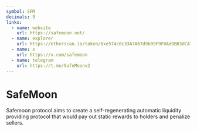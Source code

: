 ```yaml
---
symbol: SFM
decimals: 9
links:
  - name: website
    url: https://safemoon.net/
  - name: explorer
    url: https://etherscan.io/token/0xe574c0c33A7A67d9b09F9F0AdDBB3dCA71A8F3E0
  - name: x
    url: https://x.com/safemoon
  - name: telegram
    url: https://t.me/SafeMoonv2
---
```


# SafeMoon

Safemoon protocol aims to create a self-regenerating automatic liquidity providing protocol that would pay out static rewards to holders and penalize sellers.
